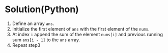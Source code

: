 # Solution(Python)

1. Define an array `ans`.
2. Initialize the first element of `ans` with the first element of the `nums`.
3. At index `i` append the sum of the element `nums[i]` and previous running sum `ans[i - 1]` to the `ans` array.
4. Repeat step3
